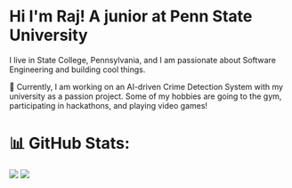 <h1>Hi I'm Raj! A junior at Penn State University</h1>

I live in State College, Pennsylvania, and I am passionate about Software Engineering and building cool things.

🔭 Currently, I am working on an AI-driven Crime Detection System with my university as a passion project.
Some of my hobbies are going to the gym, participating in hackathons, and playing video games!

# 📊 GitHub Stats:
![](https://github-readme-streak-stats.herokuapp.com/?user=rkalaa&theme=dark&hide_border=false)
![](https://github-readme-stats.vercel.app/api/top-langs/?username=rkalaa&theme=dark&hide_border=false&include_all_commits=true&count_private=true&layout=compact)

